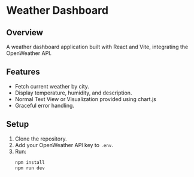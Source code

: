 # Weather Dashboard

## Overview
A weather dashboard application built with React and Vite, integrating the OpenWeather API.

## Features
- Fetch current weather by city.
- Display temperature, humidity, and description.
- Normal Text View or Visualization provided using chart.js
- Graceful error handling.

## Setup
1. Clone the repository.
2. Add your OpenWeather API key to `.env`.
3. Run:
   ```bash
   npm install
   npm run dev
